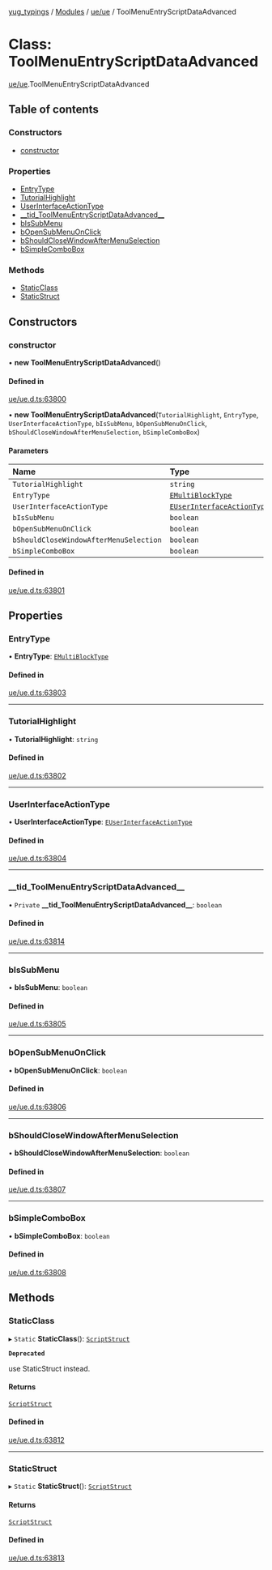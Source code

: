 [yug_typings](../README.md) / [Modules](../modules.md) / [ue/ue](../modules/ue_ue.md) / ToolMenuEntryScriptDataAdvanced

# Class: ToolMenuEntryScriptDataAdvanced

[ue/ue](../modules/ue_ue.md).ToolMenuEntryScriptDataAdvanced

## Table of contents

### Constructors

- [constructor](ue_ue.ToolMenuEntryScriptDataAdvanced.md#constructor)

### Properties

- [EntryType](ue_ue.ToolMenuEntryScriptDataAdvanced.md#entrytype)
- [TutorialHighlight](ue_ue.ToolMenuEntryScriptDataAdvanced.md#tutorialhighlight)
- [UserInterfaceActionType](ue_ue.ToolMenuEntryScriptDataAdvanced.md#userinterfaceactiontype)
- [\_\_tid\_ToolMenuEntryScriptDataAdvanced\_\_](ue_ue.ToolMenuEntryScriptDataAdvanced.md#__tid_toolmenuentryscriptdataadvanced__)
- [bIsSubMenu](ue_ue.ToolMenuEntryScriptDataAdvanced.md#bissubmenu)
- [bOpenSubMenuOnClick](ue_ue.ToolMenuEntryScriptDataAdvanced.md#bopensubmenuonclick)
- [bShouldCloseWindowAfterMenuSelection](ue_ue.ToolMenuEntryScriptDataAdvanced.md#bshouldclosewindowaftermenuselection)
- [bSimpleComboBox](ue_ue.ToolMenuEntryScriptDataAdvanced.md#bsimplecombobox)

### Methods

- [StaticClass](ue_ue.ToolMenuEntryScriptDataAdvanced.md#staticclass)
- [StaticStruct](ue_ue.ToolMenuEntryScriptDataAdvanced.md#staticstruct)

## Constructors

### constructor

• **new ToolMenuEntryScriptDataAdvanced**()

#### Defined in

[ue/ue.d.ts:63800](https://github.com/YugMetaverse/yug_typings/blob/b7d9b19/ue/ue.d.ts#L63800)

• **new ToolMenuEntryScriptDataAdvanced**(`TutorialHighlight`, `EntryType`, `UserInterfaceActionType`, `bIsSubMenu`, `bOpenSubMenuOnClick`, `bShouldCloseWindowAfterMenuSelection`, `bSimpleComboBox`)

#### Parameters

| Name | Type |
| :------ | :------ |
| `TutorialHighlight` | `string` |
| `EntryType` | [`EMultiBlockType`](../enums/ue_ue.EMultiBlockType.md) |
| `UserInterfaceActionType` | [`EUserInterfaceActionType`](../enums/ue_ue.EUserInterfaceActionType.md) |
| `bIsSubMenu` | `boolean` |
| `bOpenSubMenuOnClick` | `boolean` |
| `bShouldCloseWindowAfterMenuSelection` | `boolean` |
| `bSimpleComboBox` | `boolean` |

#### Defined in

[ue/ue.d.ts:63801](https://github.com/YugMetaverse/yug_typings/blob/b7d9b19/ue/ue.d.ts#L63801)

## Properties

### EntryType

• **EntryType**: [`EMultiBlockType`](../enums/ue_ue.EMultiBlockType.md)

#### Defined in

[ue/ue.d.ts:63803](https://github.com/YugMetaverse/yug_typings/blob/b7d9b19/ue/ue.d.ts#L63803)

___

### TutorialHighlight

• **TutorialHighlight**: `string`

#### Defined in

[ue/ue.d.ts:63802](https://github.com/YugMetaverse/yug_typings/blob/b7d9b19/ue/ue.d.ts#L63802)

___

### UserInterfaceActionType

• **UserInterfaceActionType**: [`EUserInterfaceActionType`](../enums/ue_ue.EUserInterfaceActionType.md)

#### Defined in

[ue/ue.d.ts:63804](https://github.com/YugMetaverse/yug_typings/blob/b7d9b19/ue/ue.d.ts#L63804)

___

### \_\_tid\_ToolMenuEntryScriptDataAdvanced\_\_

• `Private` **\_\_tid\_ToolMenuEntryScriptDataAdvanced\_\_**: `boolean`

#### Defined in

[ue/ue.d.ts:63814](https://github.com/YugMetaverse/yug_typings/blob/b7d9b19/ue/ue.d.ts#L63814)

___

### bIsSubMenu

• **bIsSubMenu**: `boolean`

#### Defined in

[ue/ue.d.ts:63805](https://github.com/YugMetaverse/yug_typings/blob/b7d9b19/ue/ue.d.ts#L63805)

___

### bOpenSubMenuOnClick

• **bOpenSubMenuOnClick**: `boolean`

#### Defined in

[ue/ue.d.ts:63806](https://github.com/YugMetaverse/yug_typings/blob/b7d9b19/ue/ue.d.ts#L63806)

___

### bShouldCloseWindowAfterMenuSelection

• **bShouldCloseWindowAfterMenuSelection**: `boolean`

#### Defined in

[ue/ue.d.ts:63807](https://github.com/YugMetaverse/yug_typings/blob/b7d9b19/ue/ue.d.ts#L63807)

___

### bSimpleComboBox

• **bSimpleComboBox**: `boolean`

#### Defined in

[ue/ue.d.ts:63808](https://github.com/YugMetaverse/yug_typings/blob/b7d9b19/ue/ue.d.ts#L63808)

## Methods

### StaticClass

▸ `Static` **StaticClass**(): [`ScriptStruct`](ue_ue.ScriptStruct.md)

**`Deprecated`**

use StaticStruct instead.

#### Returns

[`ScriptStruct`](ue_ue.ScriptStruct.md)

#### Defined in

[ue/ue.d.ts:63812](https://github.com/YugMetaverse/yug_typings/blob/b7d9b19/ue/ue.d.ts#L63812)

___

### StaticStruct

▸ `Static` **StaticStruct**(): [`ScriptStruct`](ue_ue.ScriptStruct.md)

#### Returns

[`ScriptStruct`](ue_ue.ScriptStruct.md)

#### Defined in

[ue/ue.d.ts:63813](https://github.com/YugMetaverse/yug_typings/blob/b7d9b19/ue/ue.d.ts#L63813)
